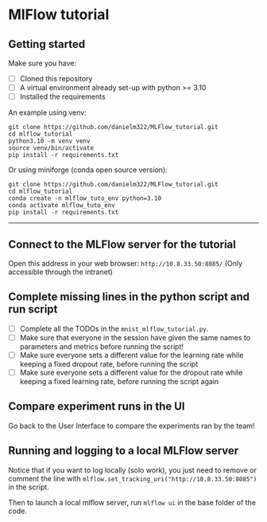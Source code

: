 # MlFlow tutorial



## Getting started

Make sure you have:

- [ ] Cloned this repository 
- [ ] A virtual environment already set-up with python >= 3.10
- [ ] Installed the requirements

An example using venv:
```
git clone https://github.com/danielm322/MLFlow_tutorial.git
cd mlflow_tutorial
python3.10 -m venv venv
source venv/bin/activate
pip install -r requirements.txt
```
Or using miniforge (conda open source version):
```
git clone https://github.com/danielm322/MLFlow_tutorial.git
cd mlflow_tutorial
conda create -n mlflow_tuto_env python=3.10 
conda activate mlflow_tuto_env
pip install -r requirements.txt
```
***

## Connect to the MLFlow server for the tutorial
Open this address in your web browser: `http://10.8.33.50:8085/` (Only accessible through the intranet)


## Complete missing lines in the python script and run script
- [ ] Complete all the TODOs in the `mnist_mlflow_tutorial.py`. 
- [ ] Make sure that everyone in the session have given the same names to parameters and metrics before running the script!
- [ ] Make sure everyone sets a different value for the learning rate while keeping a fixed dropout rate, before running the script
- [ ] Make sure everyone sets a different value for the dropout rate while keeping a fixed learning rate, before running the script again

## Compare experiment runs in the UI
Go back to the User Interface to compare the experiments ran by the team!

## Running and logging to a local MLFlow server
Notice that if you want to log locally (solo work), you just need to remove or comment the line with `mlflow.set_tracking_uri("http://10.8.33.50:8085")` in the script.

Then to launch a local mlflow server, run `mlflow ui` in the base folder of the code.
